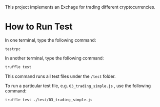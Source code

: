 This project implements an Exchage for trading different cryptocurrencies.

# How to Run Test
In one terminal, type the following command:
```$bash
testrpc
```

In another terminal, type the following command:
```bash
truffle test
```
This command runs all test files under the `/test` folder.

To run a particular test file, e.g. `03_trading_simple.js` , use the following command:
```bash
truffle test ./test/03_trading_simple.js
```


